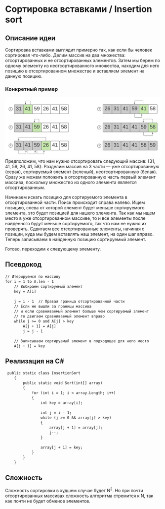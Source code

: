 # Сортировка вставками / Insertion sort
## Описание идеи
Сортировка вставками выглядит примерно так, как если бы человек сортировал что-либо. Делим массив на два множества: отсортированных и не отсортированных элементов. Затем мы берем по одному элементу из неотсортированного множества, находим для него позицию в отсортированном множестве и вставляем элемент на данную позицию.

### Конкретный пример
![Схема сортировки](./Images/sorting_diagram.jpeg)
Предположим, что нам нужно отсортировать следующий массив: {31, 41, 59, 26, 41, 58}. Разделим массив на 3 части — уже отсортированную (серая), сортируемый элемент (зеленый), неотсортированную (белая). Сразу же можем положить в отсортированную часть первый элемент массива, поскольку множество из одного элемента является отсортированным.

Начинаем искать позицию для сортируемого элемента в отсортированной части. Поиск происходит справа налево. Ищем позицию, слева от которой элемент будет меньше сортируемого элемента, это будет позицией для нашего элемента. Так как мы ищем место в уже отсортированном массиве, то и все элементы после найденного будут меньше сортируемого, так что нам не нужно их проверять. Сдвигаем все отсортированные элементы, начиная с позиции, куда мы будем вставлять наш элемент, на один шаг вправо. Теперь записываем в найденную позицию сортируемый элемент.

Готово, переходим к следующему элементу.

## Псевдокод

```
// Итерируемся по массиву
for i = 1 to A.len - 1
    // Выбираем сортируемый элемент
    key = A[i]
    
    j = i - 1  // Правая граница отсортированной части
    // Если не вышли за границы массива
    // и если сравниваемый элемент больше чем сортируемый элемент
    // то двигаем сравниваемый элемент вправо
    while j >= 0 and A[j] > key 
        A[j + 1] = A[j]
        j = j - 1
    
    // Записываем сортируемый элемент в подходящее для него место        
    A[j + 1] = key
```
## Реализация на C#
```
 public static class InsertionSort
    {
        public static void Sort(int[] array)
        {
            for (int i = 1; i < array.Length; i++)
            {
                int key = array[i];
                
                int j = i - 1;
                while (j >= 0 && array[j] > key)
                {
                    array[j + 1] = array[j];
                    j--;
                }

                array[j + 1] = key;
            }
        }
    }
```
## Сложность
Сложность сортировки в худшем случае будет N<sup>2</sup>. Но при почти отсортированных массивах сложность алгоритма стремится к N, так как почти не будет обменов элементов.